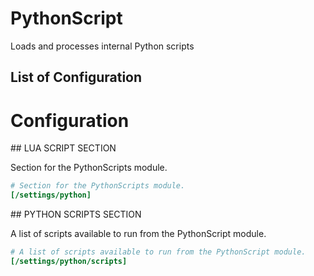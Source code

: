 # PythonScript

Loads and processes internal Python scripts







## List of Configuration









# Configuration

<a name="/settings/python"/>
## LUA SCRIPT SECTION

Section for the PythonScripts module.

```ini
# Section for the PythonScripts module.
[/settings/python]

```






<a name="/settings/python/scripts"/>
## PYTHON SCRIPTS SECTION

A list of scripts available to run from the PythonScript module.

```ini
# A list of scripts available to run from the PythonScript module.
[/settings/python/scripts]

```






